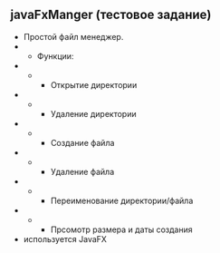 ## javaFxManger (тестовое задание)
- Простой файл менеджер.
- -  Функции:
- - - Открытие директории
- - - Удаление директории
- - - Создание файла
- - - Удаление файла
- - - Переименование директории/файла
- - - Прсомотр размера и даты создания 
- используется JavaFX
